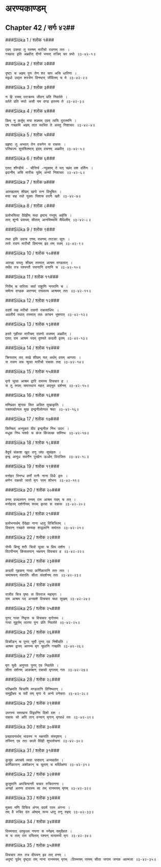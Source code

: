 अरण्यकाण्डम्
===============================


## Chapter 42  / सर्गः ४२##


###Slōka 1 / श्लोक १###


    एवम् उक्त्वा तु परुषम् मारीचो रावणम् ततः ।
    गच्छावः इति अब्रवीत् दीनो भयात् रात्रिम् चर प्रभोः ॥३-४२-१॥


###Slōka 2 / श्लोक २###


    दृष्टाः च अहम् पुनः तेन शर चाप असि धारिणा ।
    मद्वधो उद्यत शस्त्रेण विनष्टम् जीवितम् च मे ॥३-४२-२॥


###Slōka 3 / श्लोक ३###


    न हि रामम् पराक्रम्य जीवन् प्रति निवर्तते ।
    वर्तते प्रति रूपो असौ यम दण्ड हतस्य ते ॥३-४२-३॥


###Slōka 4 / श्लोक ४###


    किम् नु कर्तुम् मया शक्यम् एवम् त्वयि दुरात्मनि ।
    एष गच्छामि अहम् तात स्वस्ति ते अस्तु निशाचरः ॥३-४२-४॥


###Slōka 5 / श्लोक ५###


    प्रहृष्टः तु अभवत् तेन वचनेन स राक्षसः ।
    परिष्वज्य सुसंश्लिष्टम् इदम् वचनम् अब्रवीत् ॥३-४२-५॥


###Slōka 6 / श्लोक ६###


    एतत् शौण्डीर्य - चौत्तिर्य -न्युक्तम् ते मत् च्छंद वश वर्तिनः ।
    इदानीम् असि मारीचः पूर्वम् अन्यो निशाचरः ॥३-४२-६॥


###Slōka 7 / श्लोक ७###


    आरुह्यताम् शीघ्रम् खगो रत्न विभूषितः ।
    मया सह रथो युक्तः पिशाच वदनैः खरैः ॥३-४२-७॥


###Slōka 8 / श्लोक ८###


    प्रलोभयित्वा वैदेहीम् यथा इष्टम् गन्तुम् अर्हसि ।
    ताम् शून्ये प्रसभम् सीताम् आनयिष्यामि मैथिलीम् ॥३-४२-८॥


###Slōka 9 / श्लोक ९###


    तथा इति उवाच एनम् रावणम् ताटका सुतः ।
    ततो रावण मारीचौ विमानम् इव तम् रथम् ॥३-४२-९॥


###Slōka 10 / श्लोक १०###


    आरुह्य ययतुः शीघ्रम् तस्मात् आश्रम मण्डलात् ।
    तथैव तत्र पश्यन्तौ पत्तनानि वनानि च ॥३-४२-१०॥


###Slōka 11 / श्लोक ११###


    गिरीम् च सरिताः सर्वा राष्ट्राणि नगराणि च ।
    समेत्य दण्डक अरण्यम् राघवस्य आश्रमम् ततः ॥३-४२-११॥


###Slōka 12 / श्लोक १२###


    ददर्श सह मरीचो रावणो राक्षसाधिपः ।
    अवतीर्य रथात् तस्मात् ततः कांचन भूषणात् ॥३-४२-१२॥


###Slōka 13 / श्लोक १३###


    हस्ते गृहीत्वा मारीचम् रावणो वाक्यम् अब्रवीत् ।
    एतत् राम आश्रम पदम् दृश्यते कदली वृतम् ॥३-४२-१३॥


###Slōka 14 / श्लोक १४###


    क्रियताम् तत् सखे शीघ्रम् यत् अर्थम् वयम् आगताः ।
    स रावण वचः श्रुत्वा मारीचो राक्षसः तदा ॥३-४२-१४॥


###Slōka 15 / श्लोक १५###


    मृगो भूत्वा आश्रम द्वारि रामस्य विचचार ह ।
    स तु रूपम् समास्थाय महत् अद्भुत दर्शनम् ॥३-४२-१५॥


###Slōka 16 / श्लोक १६###


    मणिप्रवर शृंगाग्रः सित असित मुखाकृतिः ।
    रक्तपद्मोत्पल मुख इन्द्रनीलोत्पल श्रवाः ॥३-४२-१६॥


###Slōka 17 / श्लोक १७###


    किम्चित् अभ्युन्नत ग्रीव इन्द्रनील निभ उदरः ।
    मधूक निभ पार्श्वः च कंज किंजल्क सम्निभः ॥३-४२-१७॥


###Slōka 18 / श्लोक १८###


    वैदूर्य संकाश खुरः तनु जंघः सुसंहतः ।
    इन्द्र आयुध सवर्णेन पुच्छेन ऊर्ध्वम् विराजितः ॥३-४२-१८॥


###Slōka 19 / श्लोक १९###


    मनोहर स्निग्ध वर्णो रत्नैः नाना विधैः वृतः ।
    क्षणेन राक्षसो जातो मृगः परम शोभनः ॥३-४२-१९॥


###Slōka 20 / श्लोक २०###


    वनम् प्रज्वलयन् रम्यम् राम आश्रम पदम् च तत् ।
    मनोहरम् दर्शनीयम् रूपम् कृत्वा स राक्षसः ॥३-४२-२०॥


###Slōka 21 / श्लोक २१###


    प्रलोभनार्थम् वैदेह्या नाना धातु विचित्रितम् ।
    विचरन् गच्छते सम्यक् शाद्वलानि समंततः ॥३-४२-२१॥


###Slōka 22 / श्लोक २२###


    रोप्यैः बिन्दु शतैः चित्रो भूत्वा च प्रिय दर्शनः ।
    विटपीनाम् किसलयान् भक्षयन् विचचार ह ॥३-४२-२२॥


###Slōka 23 / श्लोक २३###


    कदली गृहकम् गत्वा कर्णिकारानि ततः ततः ।
    समाश्रयन् मंदगतिः सीता संदर्शनम् ततः ॥३-४२-२३॥


###Slōka 24 / श्लोक २४###


    राजीव चित्र पृष्ठः स विरराज महामृगः ।
    राम आश्रम पद अभ्याशे विचचार यथा सुखम् ॥३-४२-२४॥


###Slōka 25 / श्लोक २५###


    पुनर् गत्वा निवृत्तः च विचचार मृगोत्तमः ।
    गत्वा मुहूर्तम् त्वरया पुनः प्रति निवर्तते ॥३-४२-२५॥


###Slōka 26 / श्लोक २६###


    विक्रीडन् च पुनर् भूमौ पुनर् एव निषीदति ।
    आश्रम द्वारम् आगम्य मृग यूथानि गच्छति ॥३-४२-२६॥


###Slōka 27 / श्लोक २७###


    मृग यूथैः अनुगतः पुनर् एव निवर्तते ।
    सीता दर्शनम् आकांक्षन् राक्षसो मृगताम् गतः ॥३-४२-२७॥


###Slōka 28 / श्लोक २८###


    परिभ्रमति चित्राणि मण्डलानि विनिष्पतन् ।
    समुद्वीक्ष्य च सर्वे तम् मृगा ये अन्ये वनेचराः ॥३-४२-२८॥


###Slōka 29 / श्लोक २९###


    उपगम्य समाघ्राय विद्रवन्ति दिशो दश ।
    राक्षसः सो अपि तान् वन्यान् मृगान् मृगवधे रतः ॥३-४२-२९॥


###Slōka 30 / श्लोक ३०###


    प्रच्छादनार्थम् भावस्य न भक्षयति संस्पृशन् ।
    तस्मिन् एव ततः काले वैदेही शुभलोचना ॥३-४२-३०॥


###Slōka 31 / श्लोक ३१###


    कुसुम अपचये व्यग्रा पादपान् अभ्यवर्तत ।
    कर्णिकारान् अशोकान् च चूताम् च मदिरेक्षणा ॥३-४२-३१॥


###Slōka 32 / श्लोक ३२###


    कुसुमानि अपचिन्वन्ती चचार रुचिरानना ।
    अनर्हा अरण्य वासस्य सा तम् रत्नमयम् मृगम् ॥३-४२-३२॥


###Slōka 33 / श्लोक ३३###


    मुक्ता मणि विचित्र अंगम् ददर्श परम अंगना ।
    तम् वै रुचिर दंत ओष्ठम् रूप्य धातु तनू रुहम् ॥३-४२-३३॥


###Slōka 34 / श्लोक ३४###


    विस्मयात् उत्फुल्ल नयना स स्नेहम् समुदैक्षत ।
    स च ताम् राम दयिताम् पश्यन् मायामयो मृगः ॥३-४२-३४॥


###Slōka 35 / श्लोक ३५###


    विचचार ततः तत्र दीपयन् इव तत् वनम् ।
    अदृष्ट पूर्वम् दृष्ट्वा तम् नाना रत्नमयम् मृगम् ।विस्मयम् परमम् सीता जगाम जनक आत्मजा ॥३-४२-३५॥


